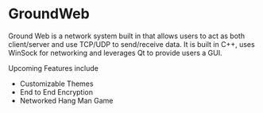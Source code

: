 # GroundWeb
Ground Web is a network system built in that allows users to act as both client/server and use TCP/UDP to send/receive data. It is built in C++, uses WinSock for networking and leverages Qt to provide users a GUI.

Upcoming Features include
- Customizable Themes
- End to End Encryption
- Networked Hang Man Game